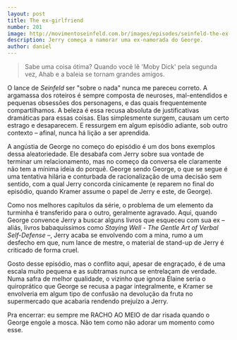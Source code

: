 ```yaml
---
layout: post
title: The ex-girlfriend
number: 201
image: http://movimentoseinfeld.com.br/images/episodes/seinfeld-the-ex-girlfriend.jpg
description: Jerry começa a namorar uma ex-namorada do George.
author: daniel
---
```


> Sabe uma coisa ótima? Quando você lê 'Moby Dick' pela segunda vez, Ahab e a baleia se tornam grandes amigos.

O lance de *Seinfeld* ser "sobre o nada" nunca me pareceu correto. A argamassa dos roteiros é sempre composta de neuroses, mal-entendidos e pequenas obsessões dos personagens, e das quais frequentemente compartilhamos. A beleza é essa recusa absoluta de justificativas dramáticas para essas coisas. Elas simplesmente surgem, causam um certo estrago e desaparecem. E ressurgem em algum episódio adiante, sob outro contexto – afinal, nunca há lição a ser aprendida.

A angústia de George no começo do episódio é um dos bons exemplos dessa aleatoriedade. Ele desabafa com Jerry sobre sua vontade de terminar um relacionamento, mas no começo da conversa ele claramente não tem a mínima ideia do porquê. George sendo George, o que se segue é uma tentativa hilária e conturbada de racionalização de uma decisão sem sentido, com a qual Jerry concorda cinicamente (e reparem no final do episódio, quando Kramer assume o papel de Jerry e este, de George).

Como nos melhores capítulos da série, o problema de um elemento da turminha é transferido para o outro, geralmente agravado. Aqui, quando George convence Jerry a buscar alguns livros que esqueceu com sua ex – aliás, livros babaquíssimos como *Staying Well - The Gentle Art of Verbal Self-Defense* –, Jerry acaba se envolvendo com a mina, rumo a um desfecho em que, num lance de mestre, o material de stand-up de Jerry é criticado de forma cruel.

Gosto desse episódio, mas o conflito aqui, apesar de engraçado, é de uma escala muito pequena e as subtramas nunca se entrelaçam de verdade. Numa safra de melhor qualidade, o vizinho que ignora Elaine seria o quiroprático que George se recusa a pagar integralmente, e Kramer se envolveria em algum tipo de confusão na devolução da fruta no supermercado que acabaria rendendo prejuízo a Jerry.

Pra encerrar: eu sempre me RACHO AO MEIO de dar risada quando o George engole a mosca. Não tem como não adorar um momento como esse.